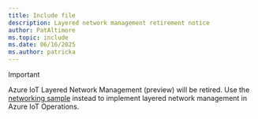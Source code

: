 ```yaml
---
title: Include file
description: Layered network management retirement notice
author: PatAltimore
ms.topic: include
ms.date: 06/16/2025
ms.author: patricka
---
```


> [!IMPORTANT]
> Azure IoT Layered Network Management (preview) will be retired. Use the [networking sample](https://github.com/PatAltimore/explore-iot-operations/tree/patricka-layered-network/samples/layered-networking) instead to implement layered network management in Azure IoT Operations.